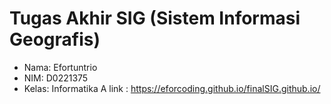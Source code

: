 # Tugas Akhir SIG (Sistem Informasi Geografis)
- Nama: Efortuntrio
- NIM: D0221375
- Kelas: Informatika A
link : https://eforcoding.github.io/finalSIG.github.io/

